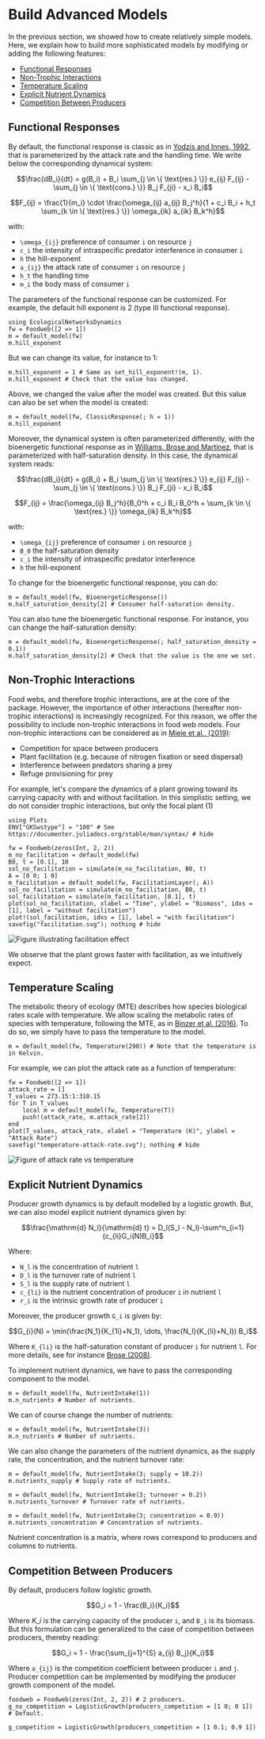 # Build Advanced Models

In the previous section, we showed how to create relatively simple models.
Here, we explain how to build more sophisticated models by modifying or adding the following features:

* [Functional Responses](@ref)
* [Non-Trophic Interactions](@ref)
* [Temperature Scaling](@ref)
* [Explicit Nutrient Dynamics](@ref)
* [Competition Between Producers](@ref)

## Functional Responses

By default, the functional response is classic as in [Yodzis and Innes, 1992](https://doi.org/10.1086/285380), that is parameterized by the attack rate and the handling time.
We write below the corresponding dynamical system:

```math
\frac{dB_i}{dt} = g(B_i)
    + B_i \sum_{j \in \{ \text{res.} \}} e_{ij} F_{ij}
    - \sum_{j \in \{ \text{cons.} \}} B_j F_{ji}
    - x_i B_i
```

```math
F_{ij} = \frac{1}{m_i} \cdot
    \frac{\omega_{ij} a_{ij} B_j^h}{1 + c_i B_i
    + h_t \sum_{k \in \{ \text{res.} \}} \omega_{ik} a_{ik} B_k^h}
```

with:

* ``\omega_{ij}`` preference of consumer ``i`` on resource ``j``
* ``c_i`` the intensity of intraspecific predator interference in consumer ``i``
* ``h`` the hill-exponent
* ``a_{ij}`` the attack rate of consumer ``i`` on resource ``j``
* ``h_t`` the handling time
* ``m_i`` the body mass of consumer ``i``

The parameters of the functional response can be customized.
For example, the default hill exponent is 2 (type III functional response).

```@example econetd
using EcologicalNetworksDynamics
fw = Foodweb([2 => 1])
m = default_model(fw)
m.hill_exponent
```

But we can change its value, for instance to 1:

```@example econetd
m.hill_exponent = 1 # Same as set_hill_exponent!(m, 1).
m.hill_exponent # Check that the value has changed.
```

Above, we changed the value after the model was created.
But this value can also be set when the model is created:

```@example econetd
m = default_model(fw, ClassicResponse(; h = 1))
m.hill_exponent
```

Moreover, the dynamical system is often parameterized differently, with the bioenergetic functional response as in [Williams, Brose and Martinez](https://doi.org/10.1007/978-1-4020-5337-5_2), that is parameterized with half-saturation density.
In this case, the dynamical system reads:

```math
\frac{dB_i}{dt} = g(B_i)
    + B_i \sum_{j \in \{ \text{res.} \}} e_{ij} F_{ij}
    - \sum_{j \in \{ \text{cons.} \}} B_j F_{ji}
    - x_i B_i
```

```math
F_{ij} = \frac{\omega_{ij} B_j^h}{B_0^h + c_i B_i B_0^h
    + \sum_{k \in \{ \text{res.} \}} \omega_{ik} B_k^h}
```

with:

* ``\omega_{ij}`` preference of consumer `i` on resource `j`
* ``B_0`` the half-saturation density
* ``c_i`` the intensity of intraspecific predator interference
* ``h`` the hill-exponent

To change for the bioenergetic functional response, you can do:

```@example econetd
m = default_model(fw, BioenergeticResponse())
m.half_saturation_density[2] # Consumer half-saturation density.
```

You can also tune the bioenergetic functional response. 
For instance, you can change the half-saturation density:

```@example econetd
m = default_model(fw, BioenergeticResponse(; half_saturation_density = 0.1))
m.half_saturation_density[2] # Check that the value is the one we set.
```

## Non-Trophic Interactions

Food webs, and therefore trophic interactions, are at the core of the package.
However, the importance of other interactions (hereafter non-trophic interactions) is increasingly recognized.
For this reason, we offer the possibility to include non-trophic interactions in food web models.
Four non-trophic interactions can be considered as in [Miele et al., (2019)](https://doi.org/10.1371/journal.pcbi.1007269):

* Competition for space between producers
* Plant facilitation (e.g. because of nitrogen fixation or seed dispersal)
* Interference between predators sharing a prey
* Refuge provisioning for prey

For example, let's compare the dynamics of a plant growing toward its carrying capacity with and without facilitation.
In this simplistic setting, we do not consider trophic interactions, but only the focal plant (1)

```@example econetd
using Plots
ENV["GKSwstype"] = "100" # See https://documenter.juliadocs.org/stable/man/syntax/ # hide

fw = Foodweb(zeros(Int, 2, 2))
m_no_facilitation = default_model(fw)
B0, t = [0.1], 10
sol_no_facilitation = simulate(m_no_facilitation, B0, t)
A = [0 0; 1 0]
m_facilitation = default_model(fw, FacilitationLayer(; A))
sol_no_facilitation = simulate(m_no_facilitation, B0, t)
sol_facilitation = simulate(m_facilitation, [0.1], t)
plot(sol_no_facilitation, xlabel = "Time", ylabel = "Biomass", idxs = [1], label = "without facilitation")
plot!(sol_facilitation, idxs = [1], label = "with facilitation")
savefig("facilitation.svg"); nothing # hide
```

![Figure illustrating facilitation effect](facilitation.svg)

We observe that the plant grows faster with facilitation, as we intuitively expect.

## Temperature Scaling

The metabolic theory of ecology (MTE) describes how species biological rates scale with temperature.
We allow scaling the metabolic rates of species with temperature, following the MTE, as in [Binzer et al. (2016)](https://doi.org/10.1111/gcb.13086).
To do so, we simply have to pass the temperature to the model.

```@example econetd
m = default_model(fw, Temperature(290)) # Note that the temperature is in Kelvin.
```

For example, we can plot the attack rate as a function of temperature:

```@example econetd
fw = Foodweb([2 => 1])
attack_rate = []
T_values = 273.15:1:310.15
for T in T_values
    local m = default_model(fw, Temperature(T))
    push!(attack_rate, m.attack_rate[2])
end
plot(T_values, attack_rate, xlabel = "Temperature (K)", ylabel = "Attack Rate")
savefig("temperature-attack-rate.svg"); nothing # hide
```

![Figure of attack rate vs temperature](temperature-attack-rate.svg)

## Explicit Nutrient Dynamics

Producer growth dynamics is by default modelled by a logistic growth.
But, we can also model explicit nutrient dynamics given by:

```math
\frac{\mathrm{d} N_l}{\mathrm{d} t} = D_l(S_l - N_l)-\sum^n_{i=1}{c_{li}G_i(N)B_i}
```

Where: 

* ``N_l`` is the concentration of nutrient `l`
* ``D_l`` is the turnover rate of nutrient `l`
* ``S_l`` is the supply rate of nutrient `l`
* ``c_{li}`` is the nutrient concentration of producer `i` in nutrient `l`
* ``r_i`` is the intrinsic growth rate of producer `i`

Moreover, the producer growth `G_i` is given by:

```math
G_{i}(N) = \min(\frac{N_1}{K_{1i}+N_1}, \dots, \frac{N_l}{K_{li}+N_l}) B_i
```

Where `K_{li}` is the half-saturation constant of producer `i` for nutrient `l`.
For more details, see for instance
[Brose (2008)](https://doi.org/10.1098/rspb.2008.0718).

To implement nutrient dynamics, we have to pass the corresponding component to the model.

```@example econetd
m = default_model(fw, NutrientIntake(1))
m.n_nutrients # Number of nutrients.
```

We can of course change the number of nutrients:

```@example econetd
m = default_model(fw, NutrientIntake(3))
m.n_nutrients # Number of nutrients.
```

We can also change the parameters of the nutrient dynamics, as the supply rate, the concentration, and the nutrient turnover rate:

```@example econetd
m = default_model(fw, NutrientIntake(3; supply = 10.2))
m.nutrients_supply # Supply rate of nutrients.
```

```@example econetd
m = default_model(fw, NutrientIntake(3; turnover = 0.2))
m.nutrients_turnover # Turnover rate of nutrients.
```

```@example econetd
m = default_model(fw, NutrientIntake(3; concentration = 0.9))
m.nutrients_concentration # Concentration of nutrients.
```

Nutrient concentration is a matrix, where rows correspond to producers
and columns to nutrients.


## Competition Between Producers

By default, producers follow logistic growth.

```math
G_i = 1 - \frac{B_i}{K_i}
```

Where $K\_i$ is the carrying capacity of the producer `i`, and `B_i` is its biomass.
But this formulation can be generalized to the case of competition between producers, thereby reading:

```math
G_i = 1 - \frac{\sum_{j=1}^{S} a_{ij} B_j}{K_i}
```

Where `a_{ij}` is the competition coefficient between producer `i` and `j`.
Producer competition can be implemented by modifying the producer growth component of the model.

```@example econetd
foodweb = Foodweb(zeros(Int, 2, 2)) # 2 producers.
g_no_competition = LogisticGrowth(producers_competition = [1 0; 0 1]) # Default.
```

```@example econetd
g_competition = LogisticGrowth(producers_competition = [1 0.1; 0.9 1])
```
